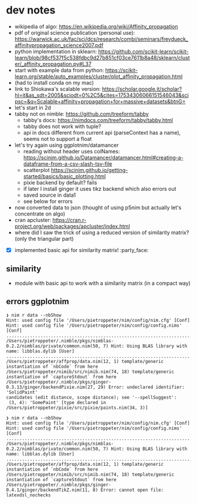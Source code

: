 # dev notes

- wikipedia of algo: https://en.wikipedia.org/wiki/Affinity_propagation
- pdf of original science publication (personal use): https://warwick.ac.uk/fac/sci/dcs/research/combi/seminars/freydueck_affinitypropagation_science2007.pdf
- python implementation in sklearn: https://github.com/scikit-learn/scikit-learn/blob/98cf537f5c538fdbc9d27b851cf03ce7611b8a48/sklearn/cluster/_affinity_propagation.py#L37
- start with example data from python: https://scikit-learn.org/stable/auto_examples/cluster/plot_affinity_propagation.html
- (had to install conda on my mac)
- link to Shiokawa's scalable version: https://scholar.google.it/scholar?hl=it&as_sdt=2005&sciodt=0%2C5&cites=17534306066151546043&scipsc=&q=Scalable+affinity+propagation+for+massive+datasets&btnG=
- let's start in 2d
- tabby not on nimble: https://github.com/treeform/tabby
  - tabby's docs: https://nimdocs.com/treeform/tabby/tabby.html
  - tabby does not work with tuple?
  - api in docs different from current api (parseContext has a name), seems not to support a float
- let's try again using ggplotnim/datamancer
  - reading without header uses colNames: https://scinim.github.io/Datamancer/datamancer.html#creating-a-dataframe-from-a-csv-slash-tsv-file
  - scatterplot https://scinim.github.io/getting-started/basics/basic_plotting.html
  - pixie backend by default? fails
  - if later I install ginger it uses tikz backend which also errors out
  - saved source in data1
  - see below for errors
- now converted data to json (thought of using p5nim but actually let's concentrate on algo)
- cran apcluster: https://cran.r-project.org/web/packages/apcluster/index.html
- where did I saw the trick of using a reduced version of similarity matrix? (only the triangular part)
- [x] implemented basic api for similarity matrix! :party_face:

## similarity

- module with basic api to work with a similarity matrix (in a compact way)

## errors ggplotnim

```
❯ nim r data --nbShow
Hint: used config file '/Users/pietroppeter/nim/config/nim.cfg' [Conf]
Hint: used config file '/Users/pietroppeter/nim/config/config.nims' [Conf]
............................................................................................................................................................................................
/Users/pietroppeter/.nimble/pkgs/nimblas-0.2.2/nimblas/private/common.nim(50, 7) Hint: Using BLAS library with name: libblas.dylib [User]
................................................................................................................................................
/Users/pietroppeter/affprop/data.nim(12, 1) template/generic instantiation of `nbCode` from here
/Users/pietroppeter/nimib/src/nimib.nim(74, 18) template/generic instantiation of `captureStdout` from here
/Users/pietroppeter/.nimble/pkgs/ginger-0.3.13/ginger/backendPixie.nim(27, 29) Error: undeclared identifier: 'SolidPaint'
candidates (edit distance, scope distance); see '--spellSuggest': 
 (3, 4): 'SomePaint' [type declared in /Users/pietroppeter/pixie/src/pixie/paints.nim(34, 3)]
```

```
❯ nim r data --nbShow  
Hint: used config file '/Users/pietroppeter/nim/config/nim.cfg' [Conf]
Hint: used config file '/Users/pietroppeter/nim/config/config.nims' [Conf]
............................................................................................................................................................................................
/Users/pietroppeter/.nimble/pkgs/nimblas-0.2.2/nimblas/private/common.nim(50, 7) Hint: Using BLAS library with name: libblas.dylib [User]
............................................................................................................
/Users/pietroppeter/affprop/data.nim(12, 1) template/generic instantiation of `nbCode` from here
/Users/pietroppeter/nimib/src/nimib.nim(74, 18) template/generic instantiation of `captureStdout` from here
/Users/pietroppeter/.nimble/pkgs/ginger-0.4.1/ginger/backendTikZ.nim(11, 8) Error: cannot open file: latexdsl_nochecks
```